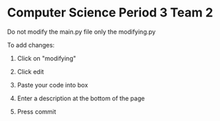 # Computer Science Period 3 Team 2
Do not modify the main.py file only the modifying.py

To add changes:

1. Click on "modifying"

2. Click edit

3. Paste your code into box

4. Enter a description at the bottom of the page

5. Press commit
